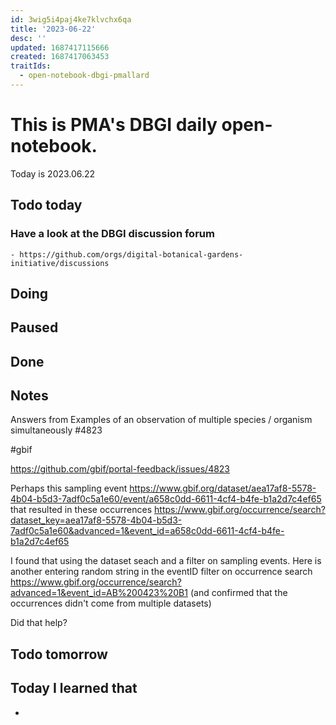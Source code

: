 ```yaml
---
id: 3wig5i4paj4ke7klvchx6qa
title: '2023-06-22'
desc: ''
updated: 1687417115666
created: 1687417063453
traitIds:
  - open-notebook-dbgi-pmallard
---
```



# This is PMA's DBGI daily open-notebook.

Today is 2023.06.22

## Todo today

### Have a look at the DBGI discussion forum
    - https://github.com/orgs/digital-botanical-gardens-initiative/discussions
###
###

## Doing

## Paused

## Done

## Notes

Answers from Examples of an observation of multiple species / organism simultaneously #4823

#gbif

https://github.com/gbif/portal-feedback/issues/4823

Perhaps this sampling event https://www.gbif.org/dataset/aea17af8-5578-4b04-b5d3-7adf0c5a1e60/event/a658c0dd-6611-4cf4-b4fe-b1a2d7c4ef65
that resulted in these occurrences https://www.gbif.org/occurrence/search?dataset_key=aea17af8-5578-4b04-b5d3-7adf0c5a1e60&advanced=1&event_id=a658c0dd-6611-4cf4-b4fe-b1a2d7c4ef65

I found that using the dataset seach and a filter on sampling events.
Here is another entering random string in the eventID filter on occurrence search
https://www.gbif.org/occurrence/search?advanced=1&event_id=AB%200423%20B1 (and confirmed that the occurrences didn't come from multiple datasets)

Did that help?



## Todo tomorrow

###
###
###


## Today I learned that

-